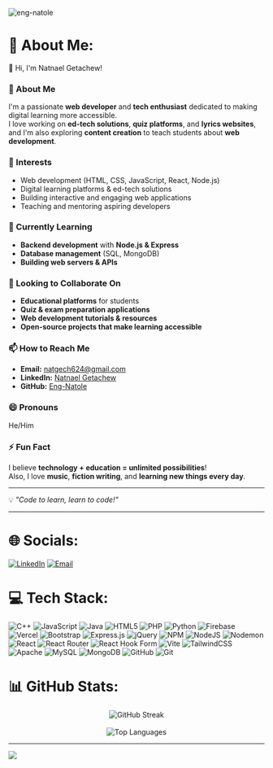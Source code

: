<p align="left">
  <img src="https://komarev.com/ghpvc/?username=eng-natole&label=Profile%20views&color=0e75b6&style=flat" alt="eng-natole" />
</p>

# 💫 About Me:
👋 Hi, I'm Natnael Getachew!

### 🚀 About Me
I'm a passionate **web developer** and **tech enthusiast** dedicated to making digital learning more accessible.  
I love working on **ed-tech solutions**, **quiz platforms**, and **lyrics websites**, and I'm also exploring **content creation** to teach students about **web development**.

### 👀 Interests
- Web development (HTML, CSS, JavaScript, React, Node.js)
- Digital learning platforms & ed-tech solutions
- Building interactive and engaging web applications
- Teaching and mentoring aspiring developers

### 🌱 Currently Learning
- **Backend development** with **Node.js & Express**
- **Database management** (SQL, MongoDB)
- **Building web servers & APIs**

### 💞️ Looking to Collaborate On
- **Educational platforms** for students
- **Quiz & exam preparation applications**
- **Web development tutorials & resources**
- **Open-source projects that make learning accessible**

### 📫 How to Reach Me
- **Email:** natgech624@gmail.com
- **LinkedIn:** [Natnael Getachew](https://www.linkedin.com/in/natnael-getachew-b4a592341/)
- **GitHub:** [Eng-Natole](https://github.com/Eng-Natole)

### 😄 Pronouns
He/Him

### ⚡ Fun Fact
I believe **technology + education = unlimited possibilities**!  
Also, I love **music**, **fiction writing**, and **learning new things every day**.

---
💡 _"Code to learn, learn to code!"_

---

# 🌐 Socials:
[![LinkedIn](https://img.shields.io/badge/LinkedIn-%230077B5.svg?logo=linkedin&logoColor=white)](https://www.linkedin.com/in/natnael-getachew-b4a592341) 
[![Email](https://img.shields.io/badge/Email-D14836?logo=gmail&logoColor=white)](mailto:natgech624@gmail.com)

# 💻 Tech Stack:
![C++](https://img.shields.io/badge/c++-%2300599C.svg?style=for-the-badge&logo=c%2B%2B&logoColor=white) 
![JavaScript](https://img.shields.io/badge/javascript-%23323330.svg?style=for-the-badge&logo=javascript&logoColor=%23F7DF1E) 
![Java](https://img.shields.io/badge/java-%23ED8B00.svg?style=for-the-badge&logo=openjdk&logoColor=white) 
![HTML5](https://img.shields.io/badge/html5-%23E34F26.svg?style=for-the-badge&logo=html5&logoColor=white) 
![PHP](https://img.shields.io/badge/php-%23777BB4.svg?style=for-the-badge&logo=php&logoColor=white) 
![Python](https://img.shields.io/badge/python-3670A0?style=for-the-badge&logo=python&logoColor=ffdd54) 
![Firebase](https://img.shields.io/badge/firebase-%23039BE5.svg?style=for-the-badge&logo=firebase) 
![Vercel](https://img.shields.io/badge/vercel-%23000000.svg?style=for-the-badge&logo=vercel&logoColor=white) 
![Bootstrap](https://img.shields.io/badge/bootstrap-%238511FA.svg?style=for-the-badge&logo=bootstrap&logoColor=white) 
![Express.js](https://img.shields.io/badge/express.js-%23404d59.svg?style=for-the-badge&logo=express&logoColor=%2361DAFB) 
![jQuery](https://img.shields.io/badge/jquery-%230769AD.svg?style=for-the-badge&logo=jquery&logoColor=white) 
![NPM](https://img.shields.io/badge/NPM-%23CB3837.svg?style=for-the-badge&logo=npm&logoColor=white) 
![NodeJS](https://img.shields.io/badge/node.js-6DA55F?style=for-the-badge&logo=node.js&logoColor=white) 
![Nodemon](https://img.shields.io/badge/NODEMON-%23323330.svg?style=for-the-badge&logo=nodemon&logoColor=%BBDEAD) 
![React](https://img.shields.io/badge/react-%2320232a.svg?style=for-the-badge&logo=react&logoColor=%2361DAFB) 
![React Router](https://img.shields.io/badge/React_Router-CA4245?style=for-the-badge&logo=react-router&logoColor=white) 
![React Hook Form](https://img.shields.io/badge/React%20Hook%20Form-%23EC5990.svg?style=for-the-badge&logo=reacthookform&logoColor=white) 
![Vite](https://img.shields.io/badge/vite-%23646CFF.svg?style=for-the-badge&logo=vite&logoColor=white) 
![TailwindCSS](https://img.shields.io/badge/tailwindcss-%2338B2AC.svg?style=for-the-badge&logo=tailwind-css&logoColor=white) 
![Apache](https://img.shields.io/badge/apache-%23D42029.svg?style=for-the-badge&logo=apache&logoColor=white) 
![MySQL](https://img.shields.io/badge/mysql-4479A1.svg?style=for-the-badge&logo=mysql&logoColor=white) 
![MongoDB](https://img.shields.io/badge/MongoDB-%234ea94b.svg?style=for-the-badge&logo=mongodb&logoColor=white) 
![GitHub](https://img.shields.io/badge/github-%23121011.svg?style=for-the-badge&logo=github&logoColor=white) 
![Git](https://img.shields.io/badge/git-%23F05033.svg?style=for-the-badge&logo=git&logoColor=white)

# 📊 GitHub Stats:
<p align="center">
  <!-- GitHub Streak -->
  <img src="https://github-readme-streak-stats.herokuapp.com/?user=eng-natole&theme=dark&hide_border=false" alt="GitHub Streak" />
  <br/><br/>
 
  <!-- Top Languages -->
  <img src="https://github-readme-stats.vercel.app/api/top-langs/?username=eng-natole&layout=compact&theme=dark&hide_border=false&count_private=true" alt="Top Languages" />
</p>



---

[![](https://visitcount.itsvg.in/api?id=eng-natole&icon=9&color=0)](https://visitcount.itsvg.in)

<!-- Proudly created with GPRM ( https://gprm.itsvg.in ) -->
